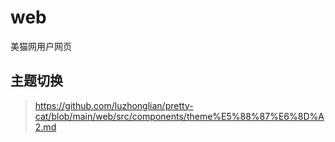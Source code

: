 # web 
美猫网用户网页

## 主题切换
>https://github.com/luzhonglian/pretty-cat/blob/main/web/src/components/theme%E5%88%87%E6%8D%A2.md

